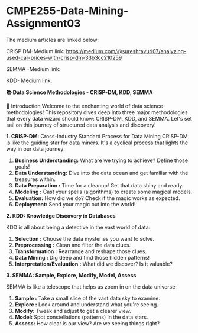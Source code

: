 # CMPE255-Data-Mining-Assignment03

The medium articles are linked below:

CRISP DM-Medium link: https://medium.com/@sureshravuri07/analyzing-used-car-prices-with-crisp-dm-33b3cc210259

SEMMA -Medium link: 

KDD- Medium link: 



**📚 Data Science Methodologies - CRISP-DM, KDD, SEMMA**


🌟 Introduction
Welcome to the enchanting world of data science methodologies! This repository dives deep into three major methodologies that every data wizard should know: CRISP-DM, KDD, and SEMMA. Let's set sail on this journey of structured data analysis and discovery! 

**1. CRISP-DM**: Cross-Industry Standard Process for Data Mining
CRISP-DM is like the guiding star for data miners. It's a cyclical process that lights the way in our data journey:

1. **Business Understanding:** What are we trying to achieve? Define those goals!
2. **Data Understanding:** Dive into the data ocean and get familiar with the treasures within.
3. **Data Preparation :** Time for a cleanup! Get that data shiny and ready.
4. **Modeling :** Cast your spells (algorithms) to create some magical models.
5. **Evaluation:** How did we do? Check if the magic works as expected.
6. **Deployment:** Send your magic out into the world!


**2. KDD: Knowledge Discovery in Databases**


KDD is all about being a detective in the vast world of data:

1. **Selection :** Choose the data mysteries you want to solve.
2. **Preprocessing :** Clean and filter the data clues.
3. **Transformation :** Rearrange and reshape those clues.
4. **Data Mining :** Dig deep and find those hidden patterns!
5. **Interpretation/Evaluation :** What did we discover? Is it valuable?


**3. SEMMA: Sample, Explore, Modify, Model, Assess**


SEMMA is like a telescope that helps us zoom in on the data universe:

1. **Sample :** Take a small slice of the vast data sky to examine.
2. **Explore :** Look around and understand what you're seeing.
3. **Modify:** Tweak and adjust to get a clearer view.
4. **Model:** Spot constellations (patterns) in the data stars.
5. **Assess:** How clear is our view? Are we seeing things right?
